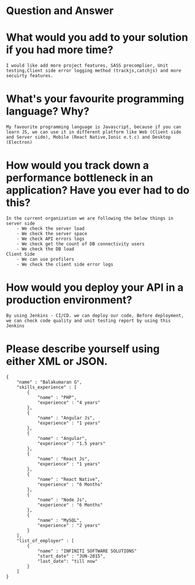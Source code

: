 # Question and Answer

# What would you add to your solution if you had more time?
	I would like add more project features, SASS precomplier, Unit testing,Client side error logging method (trackjs,catchjs) and more secuirty features.

# What's your favourite programming language? Why?
	My favourite programming language is Javascript, because if you can learn JS, we can use it in different platform like Web (Client side and Server side), Mobile (React Native,Ionic e.t.c) and Desktop (Electron)

# How would you track down a performance bottleneck in an application? Have you ever had to do this?
	In the current organization we are following the below things in server side
		- We check the server load
		- We check the server space
		- We check API errors logs
		- We check get the count of DB connectivity users
		- We check the DB load
	Client Side
		- We can use profilers
		- We check the client side error logs

# How would you deploy your API in a production environment?
	By using Jenkins - CI/CD. we can deploy our code, Before deployment, we can check code quality and unit testing report by using this Jenkins

# Please describe yourself using either XML or JSON.
	{
		"name" : "Balakumaran G",
		"skills_experience" : [
			{
				"name" : "PHP",
				"experience" : "4 years"
			},
			{
				"name" : "Angular Js",
				"experience" : "1 years"
			},
			{
				"name" : "Angular",
				"experience" : "1.5 years"
			},
			{
				"name" : "React Js",
				"experience" : "1 years"
			},
			{
				"name" : "React Native",
				"experience" : "6 Months"
			},
			{
				"name" : "Node Js",
				"experience" : "6 Months"
			},
			{
				"name" : "MySQL",
				"experience" : "2 years"
			}
		],
		"list_of_employer" : [
			{
				"name" : "INFINITI SOFTWARE SOLUTIONS"
				"start_date" : "JUN-2015",
				"last_date": "till now"
			}
		]
	}